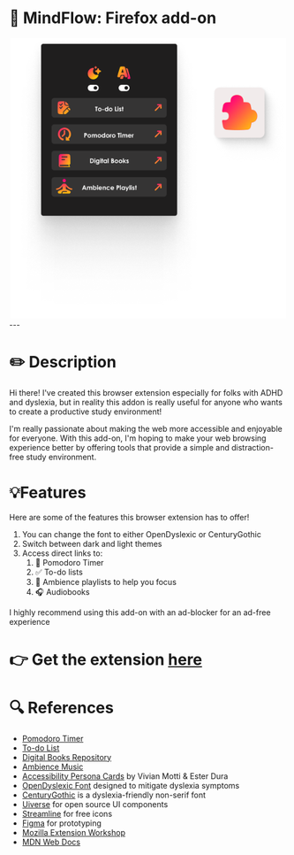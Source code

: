 # 🦊 MindFlow: Firefox add-on
<center>
    <img src='demo-addon.png' width="500px">
</center>
---

# ✏️ Description 
Hi there! I've created this browser extension especially for folks with ADHD and dyslexia, but in reality this addon is really useful for anyone who wants to create a productive study environment!

I'm really passionate about making the web more accessible and enjoyable for everyone. With this add-on, I'm hoping to make your web browsing experience better by offering tools that provide a simple and distraction-free study environment.

# 💡Features
Here are some of the features this browser extension has to offer!

1) You can change the font to either OpenDyslexic or CenturyGothic
2) Switch between dark and light themes
3) Access direct links to:
   1) 🍅 Pomodoro Timer
   2) ✅ To-do lists
   3) 🍃 Ambience playlists to help you focus
   4) 🎧 Audiobooks

I highly recommend using this add-on with an ad-blocker for an ad-free experience

# 👉 Get the extension [here](https://addons.mozilla.org/pt-PT/firefox/addon/accessible-adhd-dyslexia-addon/)

# 🔍 References

- [Pomodoro Timer](https://pomofocus.io/)
- [To-do List](https://tweek.so/)
- [Digital Books Repository](https://www.digitalbook.io/)
- [Ambience Music](https://www.youtube.com/@Lullablocks)
- [Accessibility Persona Cards](https://journals.gmu.edu/index.php/ITLCP/article/view/2516/1559) by Vivian Motti & Ester Dura
- [OpenDyslexic Font](https://opendyslexic.org/) designed to mitigate dyslexia symptoms
- [CenturyGothic](https://en.wikipedia.org/wiki/Century_Gothic) is a dyslexia-friendly non-serif font
- [Uiverse](https://uiverse.io/gharsh11032000/moody-dog-23) for open source UI components
- [Streamline](https://home.streamlinehq.com/) for free icons
- [Figma](https://www.figma.com/) for prototyping
- [Mozilla Extension Workshop](https://extensionworkshop.com/?utm_content=header-link&utm_medium=referral&utm_source=addons.mozilla.org) 
- [MDN Web Docs](https://developer.mozilla.org/en-US/)
